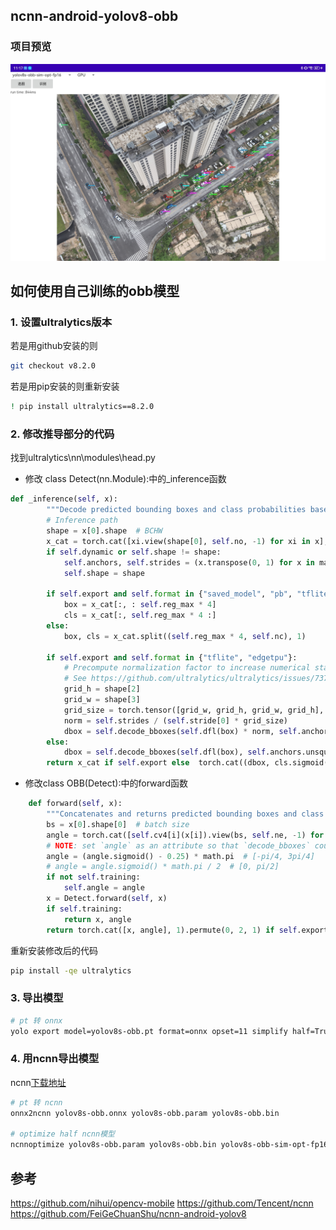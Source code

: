 
## ncnn-android-yolov8-obb

### 项目预览

![alt text](doc/Screenshot_20240716_111717_com.pipikai.github.jpg)

## 如何使用自己训练的obb模型
### 1. 设置ultralytics版本
若是用github安装的则
```bash
git checkout v8.2.0
```

若是用pip安装的则重新安装
```bash
! pip install ultralytics==8.2.0
```
### 2. 修改推导部分的代码

找到ultralytics\nn\modules\head.py
- 修改 class Detect(nn.Module):中的_inference函数
```python
def _inference(self, x):
        """Decode predicted bounding boxes and class probabilities based on multiple-level feature maps."""
        # Inference path
        shape = x[0].shape  # BCHW
        x_cat = torch.cat([xi.view(shape[0], self.no, -1) for xi in x], 2)
        if self.dynamic or self.shape != shape:
            self.anchors, self.strides = (x.transpose(0, 1) for x in make_anchors(x, self.stride, 0.5))
            self.shape = shape

        if self.export and self.format in {"saved_model", "pb", "tflite", "edgetpu", "tfjs"}:  # avoid TF FlexSplitV ops
            box = x_cat[:, : self.reg_max * 4]
            cls = x_cat[:, self.reg_max * 4 :]
        else:
            box, cls = x_cat.split((self.reg_max * 4, self.nc), 1)

        if self.export and self.format in {"tflite", "edgetpu"}:
            # Precompute normalization factor to increase numerical stability
            # See https://github.com/ultralytics/ultralytics/issues/7371
            grid_h = shape[2]
            grid_w = shape[3]
            grid_size = torch.tensor([grid_w, grid_h, grid_w, grid_h], device=box.device).reshape(1, 4, 1)
            norm = self.strides / (self.stride[0] * grid_size)
            dbox = self.decode_bboxes(self.dfl(box) * norm, self.anchors.unsqueeze(0) * norm[:, :2])
        else:
            dbox = self.decode_bboxes(self.dfl(box), self.anchors.unsqueeze(0)) * self.strides
        return x_cat if self.export else  torch.cat((dbox, cls.sigmoid()), 1)
```
- 修改class OBB(Detect):中的forward函数
 ```python
    def forward(self, x):
        """Concatenates and returns predicted bounding boxes and class probabilities."""
        bs = x[0].shape[0]  # batch size
        angle = torch.cat([self.cv4[i](x[i]).view(bs, self.ne, -1) for i in range(self.nl)], 2)  # OBB theta logits
        # NOTE: set `angle` as an attribute so that `decode_bboxes` could use it.
        angle = (angle.sigmoid() - 0.25) * math.pi  # [-pi/4, 3pi/4]
        # angle = angle.sigmoid() * math.pi / 2  # [0, pi/2]
        if not self.training:
            self.angle = angle
        x = Detect.forward(self, x)
        if self.training:
            return x, angle
        return torch.cat([x, angle], 1).permute(0, 2, 1) if self.export else (torch.cat([x[0], angle], 1), (x[1], angle))
```

重新安装修改后的代码

```bash
pip install -qe ultralytics
```

### 3. 导出模型

```bash
# pt 转 onnx
yolo export model=yolov8s-obb.pt format=onnx opset=11 simplify half=True
```
### 4. 用ncnn导出模型
ncnn[下载地址](https://github.com/Tencent/ncnn/releases/tag/20240410)

```bash
# pt 转 ncnn
onnx2ncnn yolov8s-obb.onnx yolov8s-obb.param yolov8s-obb.bin

# optimize half ncnn模型
ncnnoptimize yolov8s-obb.param yolov8s-obb.bin yolov8s-obb-sim-opt-fp16.param yolov8s-obb-sim-opt-fp16.bin 1
```


## 参考

https://github.com/nihui/opencv-mobile
https://github.com/Tencent/ncnn
https://github.com/FeiGeChuanShu/ncnn-android-yolov8
